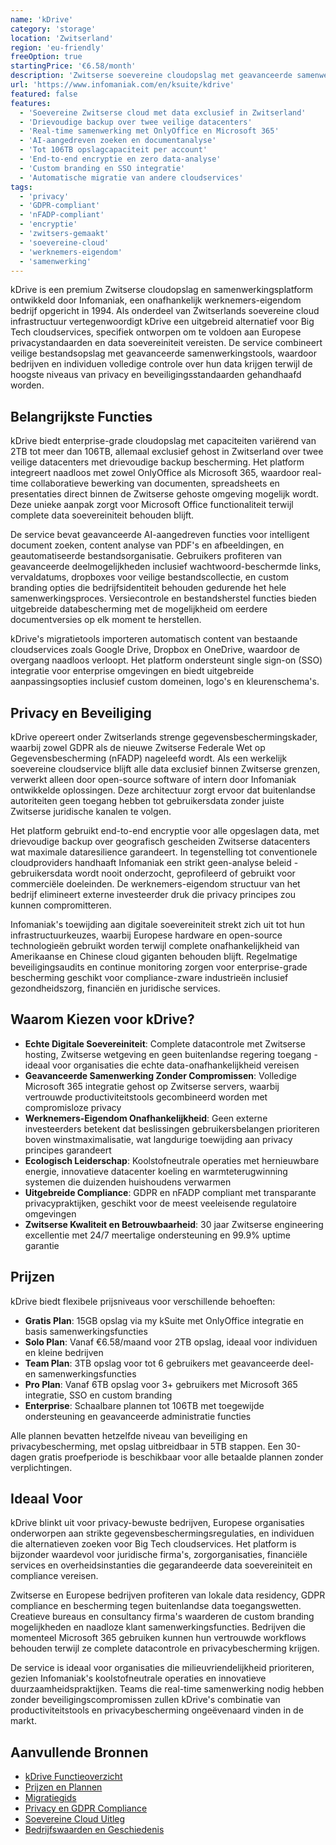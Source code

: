 ```yaml
---
name: 'kDrive'
category: 'storage'
location: 'Zwitserland'
region: 'eu-friendly'
freeOption: true
startingPrice: '€6.58/month'
description: 'Zwitserse soevereine cloudopslag met geavanceerde samenwerkingsfuncties, end-to-end encryptie en volledige GDPR/nFADP naleving van werknemers-eigendom Infomaniak.'
url: 'https://www.infomaniak.com/en/ksuite/kdrive'
featured: false
features:
  - 'Soevereine Zwitserse cloud met data exclusief in Zwitserland'
  - 'Drievoudige backup over twee veilige datacenters'
  - 'Real-time samenwerking met OnlyOffice en Microsoft 365'
  - 'AI-aangedreven zoeken en documentanalyse'
  - 'Tot 106TB opslagcapaciteit per account'
  - 'End-to-end encryptie en zero data-analyse'
  - 'Custom branding en SSO integratie'
  - 'Automatische migratie van andere cloudservices'
tags:
  - 'privacy'
  - 'GDPR-compliant'
  - 'nFADP-compliant'
  - 'encryptie'
  - 'zwitsers-gemaakt'
  - 'soevereine-cloud'
  - 'werknemers-eigendom'
  - 'samenwerking'
---
```


kDrive is een premium Zwitserse cloudopslag en samenwerkingsplatform ontwikkeld door Infomaniak, een onafhankelijk werknemers-eigendom bedrijf opgericht in 1994. Als onderdeel van Zwitserlands soevereine cloud infrastructuur vertegenwoordigt kDrive een uitgebreid alternatief voor Big Tech cloudservices, specifiek ontworpen om te voldoen aan Europese privacystandaarden en data soevereiniteit vereisten. De service combineert veilige bestandsopslag met geavanceerde samenwerkingstools, waardoor bedrijven en individuen volledige controle over hun data krijgen terwijl de hoogste niveaus van privacy en beveiligingsstandaarden gehandhaafd worden.

## Belangrijkste Functies

kDrive biedt enterprise-grade cloudopslag met capaciteiten variërend van 2TB tot meer dan 106TB, allemaal exclusief gehost in Zwitserland over twee veilige datacenters met drievoudige backup bescherming. Het platform integreert naadloos met zowel OnlyOffice als Microsoft 365, waardoor real-time collaboratieve bewerking van documenten, spreadsheets en presentaties direct binnen de Zwitserse gehoste omgeving mogelijk wordt. Deze unieke aanpak zorgt voor Microsoft Office functionaliteit terwijl complete data soevereiniteit behouden blijft.

De service bevat geavanceerde AI-aangedreven functies voor intelligent document zoeken, content analyse van PDF's en afbeeldingen, en geautomatiseerde bestandsorganisatie. Gebruikers profiteren van geavanceerde deelmogelijkheden inclusief wachtwoord-beschermde links, vervaldatums, dropboxes voor veilige bestandscollectie, en custom branding opties die bedrijfsidentiteit behouden gedurende het hele samenwerkingsproces. Versiecontrole en bestandsherstel functies bieden uitgebreide databescherming met de mogelijkheid om eerdere documentversies op elk moment te herstellen.

kDrive's migratietools importeren automatisch content van bestaande cloudservices zoals Google Drive, Dropbox en OneDrive, waardoor de overgang naadloos verloopt. Het platform ondersteunt single sign-on (SSO) integratie voor enterprise omgevingen en biedt uitgebreide aanpassingsopties inclusief custom domeinen, logo's en kleurenschema's.

## Privacy en Beveiliging

kDrive opereert onder Zwitserlands strenge gegevensbeschermingskader, waarbij zowel GDPR als de nieuwe Zwitserse Federale Wet op Gegevensbescherming (nFADP) nageleefd wordt. Als een werkelijk soevereine cloudservice blijft alle data exclusief binnen Zwitserse grenzen, verwerkt alleen door open-source software of intern door Infomaniak ontwikkelde oplossingen. Deze architectuur zorgt ervoor dat buitenlandse autoriteiten geen toegang hebben tot gebruikersdata zonder juiste Zwitserse juridische kanalen te volgen.

Het platform gebruikt end-to-end encryptie voor alle opgeslagen data, met drievoudige backup over geografisch gescheiden Zwitserse datacenters wat maximale dataresilience garandeert. In tegenstelling tot conventionele cloudproviders handhaaft Infomaniak een strikt geen-analyse beleid - gebruikersdata wordt nooit onderzocht, geprofileerd of gebruikt voor commerciële doeleinden. De werknemers-eigendom structuur van het bedrijf elimineert externe investeerder druk die privacy principes zou kunnen compromitteren.

Infomaniak's toewijding aan digitale soevereiniteit strekt zich uit tot hun infrastructuurkeuzes, waarbij Europese hardware en open-source technologieën gebruikt worden terwijl complete onafhankelijkheid van Amerikaanse en Chinese cloud giganten behouden blijft. Regelmatige beveiligingsaudits en continue monitoring zorgen voor enterprise-grade bescherming geschikt voor compliance-zware industrieën inclusief gezondheidszorg, financiën en juridische services.

## Waarom Kiezen voor kDrive?

- **Echte Digitale Soevereiniteit**: Complete datacontrole met Zwitserse hosting, Zwitserse wetgeving en geen buitenlandse regering toegang - ideaal voor organisaties die echte data-onafhankelijkheid vereisen
- **Geavanceerde Samenwerking Zonder Compromissen**: Volledige Microsoft 365 integratie gehost op Zwitserse servers, waarbij vertrouwde productiviteitstools gecombineerd worden met compromisloze privacy
- **Werknemers-Eigendom Onafhankelijkheid**: Geen externe investeerders betekent dat beslissingen gebruikersbelangen prioriteren boven winstmaximalisatie, wat langdurige toewijding aan privacy principes garandeert
- **Ecologisch Leiderschap**: Koolstofneutrale operaties met hernieuwbare energie, innovatieve datacenter koeling en warmteterugwinning systemen die duizenden huishoudens verwarmen
- **Uitgebreide Compliance**: GDPR en nFADP compliant met transparante privacypraktijken, geschikt voor de meest veeleisende regulatoire omgevingen
- **Zwitserse Kwaliteit en Betrouwbaarheid**: 30 jaar Zwitserse engineering excellentie met 24/7 meertalige ondersteuning en 99.9% uptime garantie

## Prijzen

kDrive biedt flexibele prijsniveaus voor verschillende behoeften:

- **Gratis Plan**: 15GB opslag via my kSuite met OnlyOffice integratie en basis samenwerkingsfuncties
- **Solo Plan**: Vanaf €6.58/maand voor 2TB opslag, ideaal voor individuen en kleine bedrijven
- **Team Plan**: 3TB opslag voor tot 6 gebruikers met geavanceerde deel- en samenwerkingsfuncties
- **Pro Plan**: Vanaf 6TB opslag voor 3+ gebruikers met Microsoft 365 integratie, SSO en custom branding
- **Enterprise**: Schaalbare plannen tot 106TB met toegewijde ondersteuning en geavanceerde administratie functies

Alle plannen bevatten hetzelfde niveau van beveiliging en privacybescherming, met opslag uitbreidbaar in 5TB stappen. Een 30-dagen gratis proefperiode is beschikbaar voor alle betaalde plannen zonder verplichtingen.

## Ideaal Voor

kDrive blinkt uit voor privacy-bewuste bedrijven, Europese organisaties onderworpen aan strikte gegevensbeschermingsregulaties, en individuen die alternatieven zoeken voor Big Tech cloudservices. Het platform is bijzonder waardevol voor juridische firma's, zorgorganisaties, financiële services en overheidsinstanties die gegarandeerde data soevereiniteit en compliance vereisen.

Zwitserse en Europese bedrijven profiteren van lokale data residency, GDPR compliance en bescherming tegen buitenlandse data toegangswetten. Creatieve bureaus en consultancy firma's waarderen de custom branding mogelijkheden en naadloze klant samenwerkingsfuncties. Bedrijven die momenteel Microsoft 365 gebruiken kunnen hun vertrouwde workflows behouden terwijl ze complete datacontrole en privacybescherming krijgen.

De service is ideaal voor organisaties die milieuvriendelijkheid prioriteren, gezien Infomaniak's koolstofneutrale operaties en innovatieve duurzaamheidspraktijken. Teams die real-time samenwerking nodig hebben zonder beveiligingscompromissen zullen kDrive's combinatie van productiviteitstools en privacybescherming ongeëvenaard vinden in de markt.

## Aanvullende Bronnen

- [kDrive Functieoverzicht](https://www.infomaniak.com/en/ksuite/kdrive)
- [Prijzen en Plannen](https://www.infomaniak.com/en/ksuite/kdrive/prices)
- [Migratiegids](https://www.infomaniak.com/en/support/faq/admin2/kdrive)
- [Privacy en GDPR Compliance](https://www.infomaniak.com/en/legal/general-data-protection-regulation)
- [Soevereine Cloud Uitleg](https://news.infomaniak.com/en/sovereign-cloud/)
- [Bedrijfswaarden en Geschiedenis](https://www.infomaniak.com/en/about)